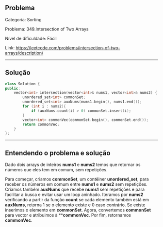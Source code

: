 ## Problema
Categoria: Sorting

Problema: 349.Intersection of Two Arrays

Nível de dificuldade: Fácil

Link: https://leetcode.com/problems/intersection-of-two-arrays/description/

---

## Solução
```cpp
class Solution {
public:
    vector<int> intersection(vector<int>& nums1, vector<int>& nums2) {
        unordered_set<int> commonSet;
        unordered_set<int> auxNums(nums1.begin(), nums1.end());
        for (int i : nums2){
            if (auxNums.count(i) > 0) commonSet.insert(i);
        }
        vector<int> commonVec(commonSet.begin(), commonSet.end());
        return commonVec;
    }
};


```

---

## Entendendo o problema e solução

Dado dois arrays de inteiros **nums1** e **nums2**  temos que retornar os números que eles tem em comum, sem repetições.

Para começar, criamos **commonSet**, um contêiner **unordered_set**, para receber os números em comum entre **nums1** e **nums2** sem repetições. Criamos também **auxNums** que recebe **nums1** sem repetições e para facilitar a busca e evitar usar um loop aninhado. Iteramos por **nums2** verificando a partir da função **count** se cada elemento também está em **auxNums**, retorna 1 se o elemento existe e 0 caso contrário. Se existe inserimos o elemento em **commonSet**. Agora, convertemos **commonSet** para vector e atribuimos à ****commonVec**. Por fim, retornamos **commonVec**.
